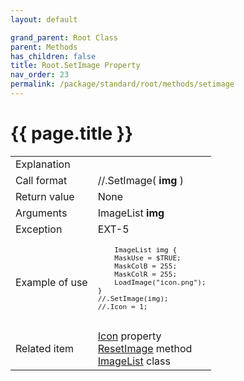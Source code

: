 ```yaml
---
layout: default

grand_parent: Root Class
parent: Methods
has_children: false
title: Root.SetImage Property
nav_order: 23
permalink: /package/standard/root/methods/setimage
---
```

# {{ page.title }}

<table>
  <tr>
    <td>Explanation</td>
    <td colspan="2"></td>
  </tr>
  <tr>
    <td>Call format</td>
    <td colspan="2">//.SetImage( <b>img</b> )</td>
  </tr>
  <tr>
    <td>Return value</td>
    <td colspan="2">None</td>
  </tr>  
  <tr>
    <td>Arguments</td>
    <td>ImageList <b>img</b></td>
    <td></td>
  </tr>
  <tr>
    <td>Exception</td>
    <td>EXT-5</td>
    <td></td>
  </tr>
  <tr>
    <td>Example of use</td>
    <td colspan="2">
    <code><pre>
    ImageList img {
    MaskUse = $TRUE;
    MaskColB = 255;
    MaskColR = 255;
    LoadImage("icon.png");
}
//.SetImage(img);
//.Icon = 1;
    </pre></code></td>
  </tr>
  <tr>
    <td>Related item</td>
    <td colspan="2"><a href="/package/standard/root/properties/icon">Icon</a> property<br><a href="/package/standard/root/methods/resetimage">ResetImage</a> method<br><a href="">ImageList</a> class</td>
  </tr>
</table>



